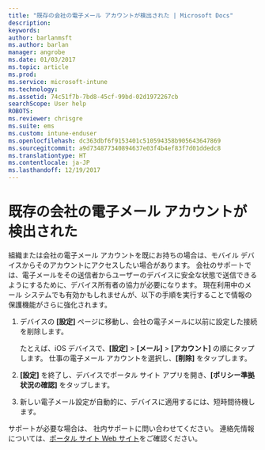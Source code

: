 ```yaml
---
title: "既存の会社の電子メール アカウントが検出された | Microsoft Docs"
description: 
keywords: 
author: barlanmsft
ms.author: barlan
manager: angrobe
ms.date: 01/03/2017
ms.topic: article
ms.prod: 
ms.service: microsoft-intune
ms.technology: 
ms.assetid: 74c51f7b-7bd8-45cf-99bd-02d1972267cb
searchScope: User help
ROBOTS: 
ms.reviewer: chrisgre
ms.suite: ems
ms.custom: intune-enduser
ms.openlocfilehash: dc363dbf6f9153401c510594358b905643647869
ms.sourcegitcommit: a9d734877340894637e03f4b4ef83f7d01ddedc8
ms.translationtype: HT
ms.contentlocale: ja-JP
ms.lasthandoff: 12/19/2017
---
```

# <a name="an-existing-company-email-account-was-found"></a>既存の会社の電子メール アカウントが検出された

組織または会社の電子メール アカウントを既にお持ちの場合は、モバイル デバイスからそのアカウントにアクセスしたい場合があります。 会社のサポートでは、電子メールをその送信者からユーザーのデバイスに安全な状態で送信できるようにするために、デバイス所有者の協力が必要になります。 現在利用中のメール システムでも有効かもしれませんが、以下の手順を実行することで情報の保護機能がさらに強化されます。

1.  デバイスの **[設定]** ページに移動し、会社の電子メールに以前に設定した接続を削除します。

    たとえば、iOS デバイスで、**[設定]** > **[メール]** > **[アカウント]** の順にタップします。 仕事の電子メール アカウントを選択し、**[削除]** をタップします。

2.  **[設定]** を終了し、デバイスでポータル サイト アプリを開き、**[ポリシー準拠状況の確認]** をタップします。

3.  新しい電子メール設定が自動的に、デバイスに適用するには、短時間待機します。

サポートが必要な場合は、 社内サポートに問い合わせてください。 連絡先情報については、[ポータル サイト Web サイト](https://portal.manage.microsoft.com#HelpDeskDialog)をご確認ください。
